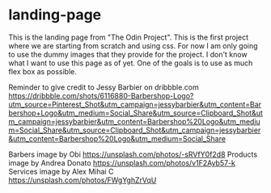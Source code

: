 # landing-page

This is the landing page from "The Odin Project". This is the first project where we are starting from scratch and using css. For now I am only going to use the dummy images that they provide for the project. I don't know what I want to use this page as of yet. One of the goals is to use as much flex box as possible.

Reminder to give credit to Jessy Barbier on dribbble.com
https://dribbble.com/shots/6116880-Barbershop-Logo?utm_source=Pinterest_Shot&utm_campaign=jessybarbier&utm_content=Barbershop+Logo&utm_medium=Social_Share&utm_source=Clipboard_Shot&utm_campaign=jessybarbier&utm_content=Barbershop%20Logo&utm_medium=Social_Share&utm_source=Clipboard_Shot&utm_campaign=jessybarbier&utm_content=Barbershop%20Logo&utm_medium=Social_Share

Barbers image by Obi https://unsplash.com/photos/-sRVfY0f2d8
Products image by Andrea Donato https://unsplash.com/photos/v1F2Ayb57-k
Services image by Alex Mihai C https://unsplash.com/photos/FWgYghZrVqU
